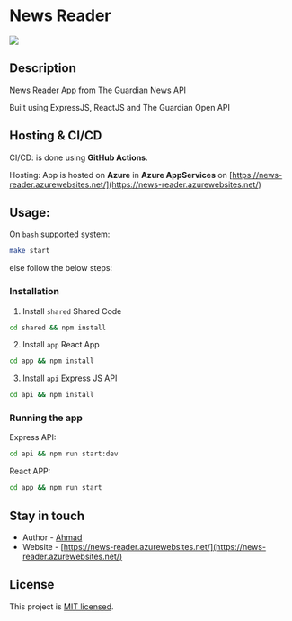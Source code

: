 # News Reader

<img src="https://github.com/ahmad2smile/NewsReader/workflows/Build/badge.svg" />

## Description

News Reader App from The Guardian News API

Built using ExpressJS, ReactJS and The Guardian Open API

## Hosting & CI/CD

CI/CD: is done using **GitHub Actions**.

Hosting: App is hosted on **Azure** in **Azure AppServices** on [https://news-reader.azurewebsites.net/](https://news-reader.azurewebsites.net/)

## Usage:

On `bash` supported system:

```bash
make start
```

else follow the below steps:

### Installation

1. Install `shared` Shared Code

```bash
cd shared && npm install
```

2. Install `app` React App

```bash
cd app && npm install
```

3. Install `api` Express JS API

```bash
cd api && npm install
```

### Running the app

Express API:

```bash
cd api && npm run start:dev
```

React APP:

```bash
cd app && npm run start
```

## Stay in touch

-   Author - [Ahmad](http://shafiqahmad.com/)
-   Website - [https://news-reader.azurewebsites.net/](https://news-reader.azurewebsites.net/)

## License

This project is [MIT licensed](LICENSE).
